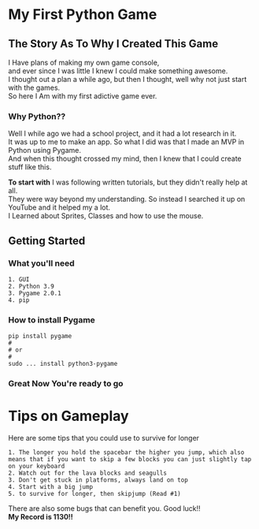 # My First Python Game
## The Story As To Why I Created This Game
I Have plans of making my own game console,  
and ever since I was little I knew I could make something awesome.  
I thought out a plan a while ago, but then I thought, well why not just start with the games.  
So here I Am with my first adictive game ever.  
  
### Why Python??
Well I while ago we had a school project, and it had a lot research in it.  
It was up to me to make an app. So what I did was that I made an MVP in Python using Pygame.  
And when this thought crossed my mind, then I knew that I could create stuff like this.  
  
**To start with** I was following written tutorials, but they didn't really help at all.  
They were way beyond my understanding. So instead I searched it up on YouTube and it helped my a lot.  
I Learned about Sprites, Classes and how to use the mouse.  
  

## Getting Started
### What you'll need
	1. GUI
	2. Python 3.9
	3. Pygame 2.0.1	
	4. pip

### How to install Pygame
	pip install pygame
	#
	# or
	#
	sudo ... install python3-pygame

### Great Now You're ready to go

# Tips on Gameplay
Here are some tips that you could use to survive for longer  

	1. The longer you hold the spacebar the higher you jump, which also means that if you want to skip a few blocks you can just slightly tap on your keyboard
	2. Watch out for the lava blocks and seagulls
	3. Don't get stuck in platforms, always land on top
	4. Start with a big jump
	5. to survive for longer, then skipjump (Read #1)

There are also some bugs that can benefit you. Good luck!!  
**__My Record is 1130!!__**
